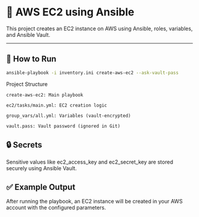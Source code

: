 # 🚀 AWS EC2 using Ansible

This project creates an EC2 instance on AWS using Ansible, roles, variables, and Ansible Vault.

---

## 🔧 How to Run

```bash
ansible-playbook -i inventory.ini create-aws-ec2 --ask-vault-pass
```

Project Structure

    create-aws-ec2: Main playbook

    ec2/tasks/main.yml: EC2 creation logic

    group_vars/all.yml: Variables (vault-encrypted)

    vault.pass: Vault password (ignored in Git)

## 🔒 Secrets
Sensitive values like ec2_access_key and ec2_secret_key are stored securely using Ansible Vault.
 
## ✅ Example Output
After running the playbook, an EC2 instance will be created in your AWS account with the configured parameters.
